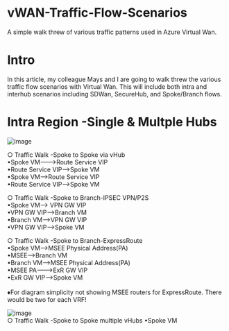 # vWAN-Traffic-Flow-Scenarios
A simple walk threw of various traffic patterns used in Azure Virtual Wan.

# Intro
In this article, my colleague Mays and I are going to walk threw the various traffic flow scenarios with Virtual Wan. This will include both intra and interhub scenarios including SDWan, SecureHub, and Spoke/Branch flows.  

# Intra Region -Single & Multple Hubs
![image](https://user-images.githubusercontent.com/55964102/223010865-4b672dd5-f57a-4a18-ae3a-3f8649f57a99.png)

○ Traffic Walk -Spoke to Spoke via vHub
<br>
•Spoke VM--->Route Service VIP
<br>
•Route Service VIP-->Spoke VM
<br>
•Spoke VM-->Route Service VIP
<br>
•Route Service VIP-->Spoke VM

○ Traffic Walk -Spoke to Branch-IPSEC VPN/P2S
<br>
•Spoke VM--> VPN GW VIP
<br>
•VPN GW VIP-->Branch VM
<br>
•Branch VM-->VPN GW VIP
<br>
•VPN GW VIP-->Spoke VM

○ Traffic Walk -Spoke to Branch-ExpressRoute
<br>
•Spoke VM-->MSEE Physical Address(PA)
<br>
•MSEE-->Branch VM
<br>
•Branch VM-->MSEE Physical Address(PA)
<br>
•MSEE PA--->ExR GW VIP
<br>
•ExR GW VIP-->Spoke VM
<br>
<br>
♦For diagram simplicity not showing MSEE routers for ExpressRoute. There would be two for each VRF!

![image](https://user-images.githubusercontent.com/55964102/224856445-c5eb75cb-d814-47cc-b569-80870e4d3eb9.png)
<br>
○ Traffic Walk -Spoke to Spoke multiple vHubs
•Spoke VM

